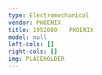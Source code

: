 ```yaml
---
type: Electromechanical
vendor: PHOENIX
title: 1952089　　PHOENIX
model: null
left-cols: []
right-cols: []
img: PLACEHOLDER
---
```

